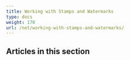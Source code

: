 ```yaml
---
title: Working with Stamps and Watermarks
type: docs
weight: 170
url: /net/working-with-stamps-and-watermarks/
---
```


## **Articles in this section**
